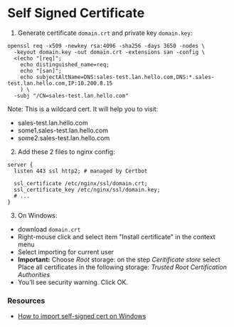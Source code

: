 # Self Signed Certificate

1. Generate certificate `domain.crt` and private key `domain.key`:
  ```
  openssl req -x509 -newkey rsa:4096 -sha256 -days 3650 -nodes \
    -keyout domain.key -out domain.crt -extensions san -config \
    <(echo "[req]"; 
      echo distinguished_name=req; 
      echo "[san]"; 
      echo subjectAltName=DNS:sales-test.lan.hello.com,DNS:*.sales-test.lan.hello.com,IP:10.200.8.15
      ) \
    -subj "/CN=sales-test.lan.hello.com"
  ```
  Note: This is a wildcard cert. It will help you to visit:
  - sales-test.lan.hello.com
  - some1.sales-test.lan.hello.com
  - some2.sales-test.lan.hello.com
2. Add these 2 files to nginx config:
  ```
  server {
    listen 443 ssl http2; # managed by Certbot

    ssl_certificate /etc/nginx/ssl/domain.crt;
    ssl_certificate_key /etc/nginx/ssl/domain.key;
    # ...
  }
  ```
3. On Windows: 
  - download `domain.crt`
  - Right-mouse click and select item "Install certificate" in the context menu 
  - Select importing for current user
  - **Important:** Choose *Root* storage: on the step *Ceritificate store* 
    select Place all certificates in the following storage: *Trusted Root Certification Authorities*
  - You'll see security warning. Click OK.

### Resources

- [How to import self-signed cert on Windows](https://www.barco.com/en/support/knowledge-base/3724-how-to-install-selfsigned-certificate-for-wics2100wipg1600w-to-make-the-admin-webpage-secured)
